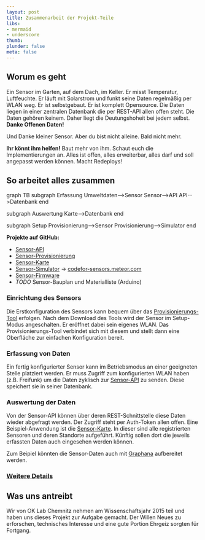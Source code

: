 ```yaml
---
layout: post
title: Zusammenarbeit der Projekt-Teile
libs:
- mermaid
- underscore
thumb:
plunder: false
meta: false
---
```


## Worum es geht

Ein Sensor im Garten, auf dem Dach, im Keller. Er misst Temperatur, Luftfeuchte. Er läuft mit Solarstrom und funkt seine Daten regelmäßig per WLAN weg. Er ist selbstgebaut. Er ist komplett Opensource. Die Daten liegen in einer zentralen Datenbank die per REST-API allen offen steht. Die Daten gehören keinem. Daher liegt die Deutungshoheit bei jedem selbst. **Danke Offenen Daten!**

Und Danke kleiner Sensor. Aber du bist nicht alleine. Bald nicht mehr.

**Ihr könnt ihm helfen!** Baut mehr von ihm. Schaut euch die Implementierungen an. Alles ist offen, alles erweiterbar, alles darf und soll angepasst werden können. Macht Redeploys!


## So arbeitet alles zusammen

<div class="mermaid">
graph TB
  subgraph Erfassung
    Umweltdaten-->Sensor
    Sensor-->API
    API-->Datenbank
  end

  subgraph Auswertung
    Karte-->Datenbank
  end

  subgraph Setup
    Provisionierung-->Sensor
    Provisionierung-->Simulator
  end
</div>

**Projekte auf GitHub:**

- [Sensor-API](http://github.com/codeforChemnitz/SensorAPI)
- [Sensor-Provisionierung](http://github.com/codeforChemnitz/SensorProvisioning)
- [Sensor-Karte](http://github.com/codeforChemnitz/SensorKarte)
- [Sensor-Simulator](http://github.com/codeforChemnitz/SensorSimulator)  -> [codefor-sensors.meteor.com](http://codefor-sensors.meteor.com/)
- [Sensor-Firmware](https://git.dinotools.org/poc/SensorNodeESP8266/tree/src)
- *TODO* Sensor-Bauplan und Materialliste (Arduino)


### Einrichtung des Sensors

Die Erstkonfiguration des Sensors kann bequem über das [Provisionierungs-Tool](http://github.com/codeforChemnitz/SensorProvisioning) erfolgen.
Nach dem Download des Tools wird der Sensor im Setup-Modus angeschalten. Er eröffnet dabei sein eigenes WLAN.
Das Provisionierungs-Tool verbindet sich mit diesem und stellt dann eine Oberfläche zur einfachen Konfiguration bereit.

### Erfassung von Daten

Ein fertig konfigurierter Sensor kann im Betriebsmodus an einer geeigneten Stelle platziert werden.
Er muss Zugriff zum konfigurierten WLAN haben (z.B. Freifunk) um die Daten zyklisch zur [Sensor-API](http://github.com/codeforChemnitz/SensorAPI) zu senden.
Diese speichert sie in seiner Datenbank.

### Auswertung der Daten

Von der Sensor-API können über deren REST-Schnittstelle diese Daten wieder abgefragt werden. Der Zugriff steht per Auth-Token allen offen.
Eine Beispiel-Anwendung ist die [Sensor-Karte](https://github.com/CodeforChemnitz/SensorKarte). In dieser sind alle registrierten Sensoren und deren Standorte aufgeführt. Künftig sollen dort die jeweils erfassten Daten auch eingesehen werden können.

Zum Beipiel könnten die Sensor-Daten auch mit [Graphana](http://grafana.org) aufbereitet werden.

### [Weitere Details](details.html)


## Was uns antreibt

Wir von OK Lab Chemnitz nehmen am Wissenschaftsjahr 2015 teil und haben uns dieses Projekt zur Aufgabe gemacht.
Der Willen Neues zu erforschen, technisches Interesse und eine gute Portion Ehrgeiz sorgten für Fortgang.
